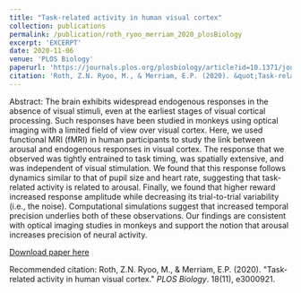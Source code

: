 ```yaml
---
title: "Task-related activity in human visual cortex"
collection: publications
permalink: /publication/roth_ryoo_merriam_2020_plosBiology
excerpt: 'EXCERPT'
date: 2020-11-06
venue: 'PLOS Biology'
paperurl: 'https://journals.plos.org/plosbiology/article?id=10.1371/journal.pbio.3000921&rev=2'
citation: 'Roth, Z.N. Ryoo, M., & Merriam, E.P. (2020). &quot;Task-related activity in human visual cortex.&quot; <i>PLOS Biology</i>. 18(11), e3000921.'
---
```

Abstract: The brain exhibits widespread endogenous responses in the absence of visual stimuli, even at the earliest stages of visual cortical processing. Such responses have been studied in monkeys using optical imaging with a limited field of view over visual cortex. Here, we used functional MRI (fMRI) in human participants to study the link between arousal and endogenous responses in visual cortex. The response that we observed was tightly entrained to task timing, was spatially extensive, and was independent of visual stimulation. We found that this response follows dynamics similar to that of pupil size and heart rate, suggesting that task-related activity is related to arousal. Finally, we found that higher reward increased response amplitude while decreasing its trial-to-trial variability (i.e., the noise). Computational simulations suggest that increased temporal precision underlies both of these observations. Our findings are consistent with optical imaging studies in monkeys and support the notion that arousal increases precision of neural activity.

[Download paper here](http://zviroth.github.io/files/roth_ryoo_merriam_2020_plosBiology.pdf)

Recommended citation: Roth, Z.N. Ryoo, M., & Merriam, E.P. (2020). "Task-related activity in human visual cortex." <i>PLOS Biology</i>. 18(11), e3000921.
